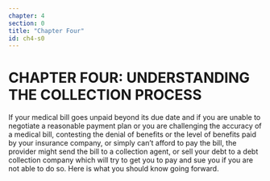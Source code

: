 ```yaml
---
chapter: 4
section: 0
title: "Chapter Four"
id: ch4-s0
---
```


# CHAPTER FOUR: UNDERSTANDING THE COLLECTION PROCESS

If your medical bill goes unpaid beyond its due date and if you are unable to negotiate a
reasonable payment plan or you are challenging the accuracy of a medical bill, contesting the
denial of benefits or the level of benefits paid by your insurance company, or simply can’t afford
to pay the bill, the provider might send the bill to a collection agent, or sell your debt to a debt
collection company which will try to get you to pay and sue you if you are not able to do so. Here
is what you should know going forward.
